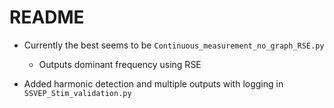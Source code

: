 # README

- Currently the best seems to be `Continuous_measurement_no_graph_RSE.py`
  - Outputs dominant frequency using RSE 

- Added harmonic detection and multiple outputs with logging in `SSVEP_Stim_validation.py`

